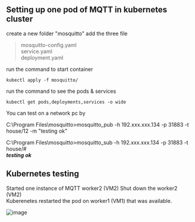 ##  Setting up one pod of MQTT in kubernetes cluster
create a new folder "mosquitto" 
add the three file

  > mosquitto-config.yaml <br>
  > service.yaml <br>
  > deployment.yaml <br>
 
run the command to start container
```
kubectl apply -f mosquitto/
```

run the command to see the pods & services
```
kubectl get pods,deployments,services -o wide
```
You can test on a network pc by

C:\Program Files\mosquitto>mosquitto_pub -h 192.xxx.xxx.134 -p 31883 -t house/12 -m "testing ok"

C:\Program Files\mosquitto>mosquitto_sub -h 192.xxx.xxx.134 -p 31883 -t house/#  
***testing ok***

## Kubernetes testing  
Started one instance of MQTT worker2 (VM2)
Shut down the worker2 (VM2)   
Kuberenetes restarted the pod on worker1 (VM1) that was available.

![image](https://github.com/embedpj/MQTT-Kubernetes/assets/14286200/6c9ef01a-2bd9-4366-8095-af804db59bbf)

